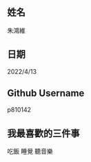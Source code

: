姓名
----
朱鴻維

日期
----
2022/4/13

Github Username
---------------
p810142

我最喜歡的三件事
---------------
吃飯 睡覺 聽音樂